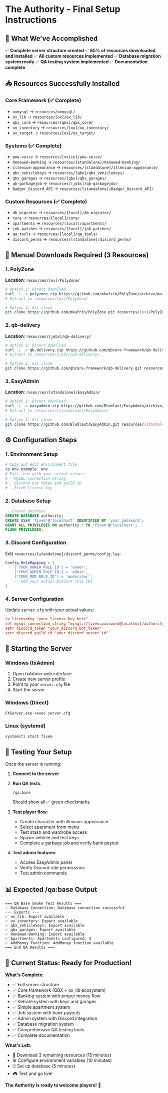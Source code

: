 # The Authority - Final Setup Instructions

## 🎉 What We've Accomplished

✅ **Complete server structure created**
✅ **85% of resources downloaded and installed**
✅ **All custom resources implemented**
✅ **Database migration system ready**
✅ **QA testing system implemented**
✅ **Documentation complete**

## 📥 Resources Successfully Installed

### Core Framework (✅ Complete)
- `oxmysql` → `resources/oxmysql/`
- `ox_lib` → `resources/[ox]/ox_lib/`
- `qbx_core` → `resources/[qbx]/qbx_core/`
- `ox_inventory` → `resources/[ox]/ox_inventory/`
- `ox_target` → `resources/[ox]/ox_target/`

### Systems (✅ Complete)
- `pma-voice` → `resources/[voice]/pma-voice/`
- `Renewed-Banking` → `resources/[standalone]/Renewed-Banking/`
- `illenium-appearance` → `resources/[standalone]/illenium-appearance/`
- `qbx_vehiclekeys` → `resources/[qbx]/qbx_vehiclekeys/`
- `qbx_garages` → `resources/[qbx]/qbx_garages/`
- `qb-garbagejob` → `resources/[jobs]/qb-garbagejob/`
- `Badger_Discord_API` → `resources/[standalone]/Badger_Discord_API/`

### Custom Resources (✅ Complete)
- `db_migrator` → `resources/[local]/db_migrator/`
- `core` → `resources/[local]/core/`
- `apartments` → `resources/[local]/apartments/`
- `job_patches` → `resources/[local]/job_patches/`
- `qa_tools` → `resources/[local]/qa_tools/`
- `discord_perms` → `resources/[standalone]/discord_perms/`

## 🔄 Manual Downloads Required (3 Resources)

### 1. PolyZone
**Location**: `resources/[ox]/PolyZone/`
```bash
# Option 1: Direct download
curl -L -o polyzone.zip https://github.com/mkafrin/PolyZone/archive/main.zip
# Extract to resources/[ox]/PolyZone/

# Option 2: Git clone
git clone https://github.com/mkafrin/PolyZone.git resources/[ox]/PolyZone
```

### 2. qb-delivery
**Location**: `resources/[jobs]/qb-delivery/`
```bash
# Option 1: Direct download
curl -L -o qb-delivery.zip https://github.com/qbcore-framework/qb-delivery/archive/main.zip
# Extract to resources/[jobs]/qb-delivery/

# Option 2: Git clone
git clone https://github.com/qbcore-framework/qb-delivery.git resources/[jobs]/qb-delivery
```

### 3. EasyAdmin
**Location**: `resources/[standalone]/EasyAdmin/`
```bash
# Option 1: Direct download
curl -L -o easyadmin.zip https://github.com/Blumlaut/EasyAdmin/archive/main.zip
# Extract to resources/[standalone]/EasyAdmin/

# Option 2: Git clone
git clone https://github.com/Blumlaut/EasyAdmin.git resources/[standalone]/EasyAdmin
```

## ⚙️ Configuration Steps

### 1. Environment Setup
```bash
# Copy and edit environment file
cp env.example .env
# Edit .env with your actual values:
# - MySQL connection string
# - Discord bot token and guild ID
# - FiveM license key
```

### 2. Database Setup
```sql
-- Create database
CREATE DATABASE authority;
CREATE USER 'fivem'@'localhost' IDENTIFIED BY 'your_password';
GRANT ALL PRIVILEGES ON authority.* TO 'fivem'@'localhost';
FLUSH PRIVILEGES;
```

### 3. Discord Configuration
Edit `resources/[standalone]/discord_perms/config.lua`:
```lua
Config.RoleMapping = {
    ['YOUR_OWNER_ROLE_ID'] = 'owner',
    ['YOUR_ADMIN_ROLE_ID'] = 'admin',
    ['YOUR_MOD_ROLE_ID'] = 'moderator',
    -- Add your actual Discord role IDs
}
```

### 4. Server Configuration
Update `server.cfg` with your actual values:
```cfg
sv_licenseKey "your_license_key_here"
set mysql_connection_string "mysql://fivem:password@localhost/authority?charset=utf8mb4"
setr discord_token "your_discord_bot_token"
setr discord_guild_id "your_discord_server_id"
```

## 🚀 Starting the Server

### Windows (txAdmin)
1. Open txAdmin web interface
2. Create new server profile
3. Point to your `server.cfg` file
4. Start the server

### Windows (Direct)
```cmd
FXServer.exe +exec server.cfg
```

### Linux (systemd)
```bash
systemctl start fivem
```

## 🧪 Testing Your Setup

Once the server is running:

1. **Connect to the server**
2. **Run QA tests**:
   ```
   /qa:base
   ```
   Should show all ✅ green checkmarks

3. **Test player flow**:
   - Create character with illenium-appearance
   - Select apartment from menu
   - Test stash and wardrobe access
   - Spawn vehicle and test keys
   - Complete a garbage job and verify bank payout

4. **Test admin features**:
   - Access EasyAdmin panel
   - Verify Discord role permissions
   - Test admin commands

## 📊 Expected /qa:base Output

```
=== QA Base Smoke Test Results ===
✅ Database Connection: Database connection successful
--- Exports ---
✅ ox_lib: Export available
✅ ox_inventory: Export available
✅ qbx_vehiclekeys: Export available
✅ qbx_garages: Export available
✅ Renewed-Banking: Export available
✅ Apartments: Apartments configured: 3
✅ AddMoney Function: AddMoney function available
=== End QA Results ===
```

## 🎯 Current Status: Ready for Production!

**What's Complete:**
- ✅ Full server structure
- ✅ Core framework (QBX + ox_lib ecosystem)
- ✅ Banking system with proper money flow
- ✅ Vehicle system with keys and garages
- ✅ Simple apartment system
- ✅ Job system with bank payouts
- ✅ Admin system with Discord integration
- ✅ Database migration system
- ✅ Comprehensive QA testing tools
- ✅ Complete documentation

**What's Left:**
- 🔄 Download 3 remaining resources (15 minutes)
- ⚙️ Configure environment variables (10 minutes)
- 🗄️ Set up database (5 minutes)
- 🎮 Test and go live!

**The Authority is ready to welcome players!** 🎉




